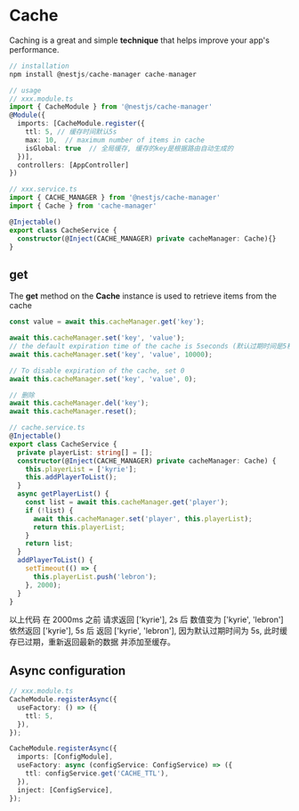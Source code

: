 # Cache

Caching is a great and simple **technique** that helps improve your app's performance.

```ts
// installation
npm install @nestjs/cache-manager cache-manager

// usage
// xxx.module.ts
import { CacheModule } from '@nestjs/cache-manager'
@Module({
  imports: [CacheModule.register({
    ttl: 5, // 缓存时间默认5s
    max: 10,  // maximum number of items in cache
    isGlobal: true  // 全局缓存, 缓存的key是根据路由自动生成的
  })],
  controllers: [AppController]
})

// xxx.service.ts
import { CACHE_MANAGER } from '@nestjs/cache-manager'
import { Cache } from 'cache-manager'

@Injectable()
export class CacheService {
  constructor(@Inject(CACHE_MANAGER) private cacheManager: Cache){}
}
```

## get

The **get** method on the **Cache** instance is used to retrieve items from the cache

```ts
const value = await this.cacheManager.get('key');
```

```ts
await this.cacheManager.set('key', 'value');
// the default expiration time of the cache is 5seconds (默认过期时间是5秒)，可以手动指定交易一个过期时间
await this.cacheManager.set('key', 'value', 10000);

// To disable expiration of the cache, set 0
await this.cacheManager.set('key', 'value', 0);

// 删除
await this.cacheManager.del('key');
await this.cacheManager.reset();
```

```ts
// cache.service.ts
@Injectable()
export class CacheService {
  private playerList: string[] = [];
  constructor(@Inject(CACHE_MANAGER) private cacheManager: Cache) {
    this.playerList = ['kyrie'];
    this.addPlayerToList();
  }
  async getPlayerList() {
    const list = await this.cacheManager.get('player');
    if (!list) {
      await this.cacheManager.set('player', this.playerList);
      return this.playerList;
    }
    return list;
  }
  addPlayerToList() {
    setTimeout(() => {
      this.playerList.push('lebron');
    }, 2000);
  }
}
```

以上代码 在 2000ms 之前 请求返回 ['kyrie'], 2s 后 数值变为 ['kyrie', 'lebron'] 依然返回 ['kyrie'], 5s 后 返回 ['kyrie', 'lebron'], 因为默认过期时间为 5s, 此时缓存已过期，重新返回最新的数据 并添加至缓存。

## Async configuration

```ts
// xxx.module.ts
CacheModule.registerAsync({
  useFactory: () => ({
    ttl: 5,
  }),
});

CacheModule.registerAsync({
  imports: [ConfigModule],
  useFactory: async (configService: ConfigService) => ({
    ttl: configService.get('CACHE_TTL'),
  }),
  inject: [ConfigService],
});
```
